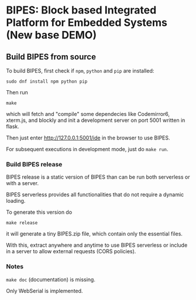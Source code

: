 # BIPES: Block based Integrated Platform for Embedded Systems (New base DEMO)

## Build BIPES from source

To build BIPES, first check if `npm`, `python` and `pip` are installed:

```
sudo dnf install npm python pip
```

Then run
```
make
```
which will fetch and "compile" some dependecies like
Codemirror6, xterm.js, and blockly and init a development server on port 5001
written in flask.

Then just enter http://127.0.0.1:5001/ide in the browser to use BIPES.

For subsequent executions in development mode, just do `make run`.

### Build BIPES release

BIPES release is a static version of BIPES than can be run both serverless or
with a server.

BIPES serverless provides all functionalities that do not require a dynamic loading.

To generate this version do
```
make release
```
it will generate a tiny BIPES.zip file, which contain only the essential files.

With this, extract anywhere and anytime to use BIPES serverless or include in a 
server to allow external requests (CORS policies).


### Notes
`make doc` (documentation) is missing.

Only WebSerial is implemented.
